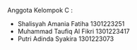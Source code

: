 Anggota Kelompok C :
- Shalisyah Amania Fatiha      1301223251
- Muhammad Taufiq Al Fikri     1301223417
- Putri Adinda Syakira         1301223073
